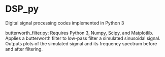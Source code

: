 # DSP_py
Digital signal processing codes implemented in Python 3

butterworth_filter.py:
Requires Python 3, Numpy, Scipy, and Matplotlib.
Applies a butterworth filter to low-pass filter a simulated sinusoidal
signal. Outputs plots of the simulated sigmal and its frequency 
spectrum before and after filtering.
